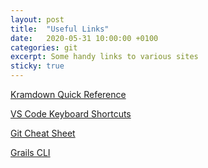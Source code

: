 ```yaml
---
layout: post
title:  "Useful Links"
date:   2020-05-31 10:00:00 +0100
categories: git
excerpt: Some handy links to various sites
sticky: true
---
```


[Kramdown Quick Reference](https://kramdown.gettalong.org/quickref.html)

[VS Code Keyboard Shortcuts](https://code.visualstudio.com/shortcuts/keyboard-shortcuts-linux.pdf)

[Git Cheat Sheet](https://www.atlassian.com/git/tutorials/atlassian-git-cheatsheet)

[Grails CLI](https://docs.grails.org/latest/guide/commandLine.html)